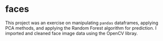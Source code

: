 # faces

This project was an exercise on manipulating `pandas` dataframes, applying PCA methods, and applying the Random Forest algorithm for prediction.  I imported and cleaned face image data using the OpenCV libray. 
